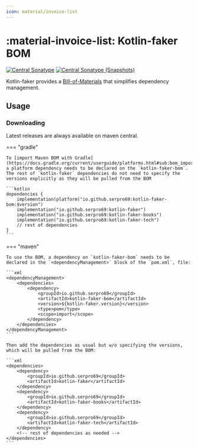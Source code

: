 ```yaml
---
icon: material/invoice-list
---
```


# :material-invoice-list: Kotlin-faker BOM

[![Central Sonatype](https://img.shields.io/maven-central/v/io.github.serpro69/kotlin-faker-bom?style=for-the-badge&logo=apachemaven&label=release-version&color=blue)](https://central.sonatype.com/artifact/io.github.serpro69/kotlin-faker-bom)
[![Central Sonatype (Snapshots)](https://img.shields.io/maven-metadata/v?metadataUrl=https%3A%2F%2Fcentral.sonatype.com%2Frepository%2Fmaven-snapshots%2Fio%2Fgithub%2Fserpro69%2Fkotlin-faker-bom%2Fmaven-metadata.xml&strategy=highestVersion&style=for-the-badge&logo=apachemaven&label=snapshot-version&color=yellow)](https://central.sonatype.com/service/rest/repository/browse/maven-snapshots/io/github/serpro69/kotlin-faker/)

Kotlin-faker provides a [Bill-of-Materials](https://maven.apache.org/guides/introduction/introduction-to-dependency-mechanism.html#bill-of-materials-bom-poms) that simplifies dependency management.

## Usage

### Downloading

Latest releases are always available on maven central.

=== "gradle"

    To [import Maven BOM with Gradle](https://docs.gradle.org/current/userguide/platforms.html#sub:bom_import), a platform dependency needs to be declared on the `kotlin-faker-bom`. The rest of `kotlin-faker` dependencies do not need to specify the versions explicitly as they will be pulled from the BOM

    ```kotlin
    dependencies {
        implementation(platform("io.github.serpro69:kotlin-faker-bom:$version")
        implementation("io.github.serpro69:kotlin-faker")
        implementation("io.github.serpro69:kotlin-faker-books")
        implementation("io.github.serpro69:kotlin-faker-tech")
        // rest of dependencies
    }
    ```  

=== "maven"

    To use the BOM, a dependency on `kotlin-faker-bom` needs to be declared in the `<dependencyManagement>` block of the `pom.xml`, file:

    ```xml
    <dependencyManagement>
        <dependencies>
            <dependency>
                <groupId>io.github.serpro69</groupId>
                <artifactId>kotlin-faker-bom</artifactId>
                <version>${kotlin-faker.version}</version>
                <type>pom</type>
                <scope>import</scope>
            </dependency>
        </dependencies>
    </dependencyManagement>
    ```

    Then add the dependencies as usual but w/o specifying the versions, which will be pulled from the BOM:

    ```xml
    <dependencies>
        <dependency>
            <groupId>io.github.serpro69</groupId>
            <artifactId>kotlin-faker</artifactId>
        </dependency>
        <dependency>
            <groupId>io.github.serpro69</groupId>
            <artifactId>kotlin-faker-books</artifactId>
        </dependency>
        <dependency>
            <groupId>io.github.serpro69</groupId>
            <artifactId>kotlin-faker-tech</artifactId>
        </dependency>
        <!-- rest of dependencies as needed -->
    </dependencies>
    ```  
